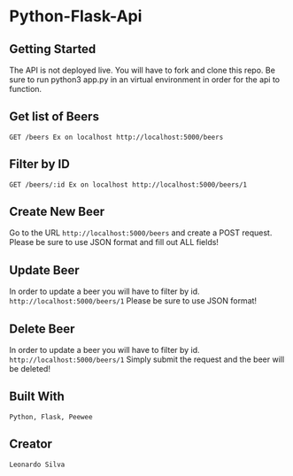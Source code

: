 # Python-Flask-Api

## Getting Started

The API is not deployed live. You will have to fork and clone this repo. Be sure to run python3 app.py in an virtual environment in order for the api to function.

## Get list of Beers

`GET /beers Ex on localhost http://localhost:5000/beers`

## Filter by ID

`GET /beers/:id Ex on localhost http://localhost:5000/beers/1`

## Create New Beer

Go to the URL `http://localhost:5000/beers` and create a POST request. Please be sure to use JSON format and fill out ALL fields!

## Update Beer

In order to update a beer you will have to filter by id. `http://localhost:5000/beers/1` Please be sure to use JSON format!

## Delete Beer

In order to update a beer you will have to filter by id. `http://localhost:5000/beers/1` Simply submit the request and the beer will be deleted!

## Built With

`Python, Flask, Peewee`

## Creator

`Leonardo Silva`

